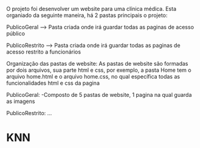 O projeto foi desenvolver um website para uma clínica médica. Esta organiado da seguinte maneira, há 2 pastas principais o projeto:

PublicoGeral --> Pasta criada onde irá guardar todas as paginas de acesso público

PublicoRestrito --> Pasta criada onde irá guardar todas as paginas de acesso restrito a funcionários


Organização das pastas de website:
      As pastas de website são formadas por dois arquivos, sua parte html e css, por exemplo, a pasta Home tem o arquivo home.html e o arquivo home.css, no qual específica todas as funcionalidades html e css da pagina


PublicoGeral:
-Composto de 5 pastas de website, 1 pagina na qual guarda as imagens

PublicoRestrito:
 ...
# KNN
